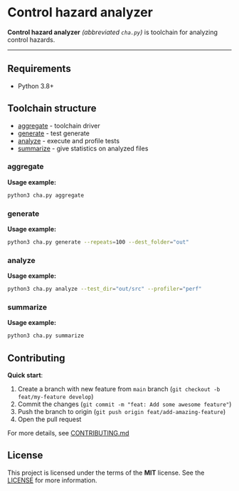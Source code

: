 # Control hazard analyzer

**Control hazard analyzer** *(abbreviated `cha.py`)* is toolchain for analyzing control hazards.

---

## Requirements
- Python 3.8+

## Toolchain structure

- [aggregate](#aggregate) - toolchain driver
- [generate](#generate) - test generate
- [analyze](#analyze) - execute and profile tests
- [summarize](#summarize) - give statistics on analyzed files 

### aggregate
**Usage example:**
```bash
python3 cha.py aggregate
```

### generate
**Usage example:**
```bash
python3 cha.py generate --repeats=100 --dest_folder="out"
```

### analyze
**Usage example:**
```bash
python3 cha.py analyze --test_dir="out/src" --profiler="perf"
```

### summarize
**Usage example:**
```bash
python3 cha.py summarize
```

## Contributing

**Quick start**:

1. Create a branch with new feature from `main` branch (`git checkout -b feat/my-feature develop`)
2. Commit the changes (`git commit -m "feat: Add some awesome feature"`)
3. Push the branch to origin (`git push origin feat/add-amazing-feature`)
4. Open the pull request

For more details, see [CONTRIBUTING.md](CONTRIBUTING.md)

## License

This project is licensed under the terms of the **MIT** license. See the [LICENSE](LICENSE.md) for more information.

